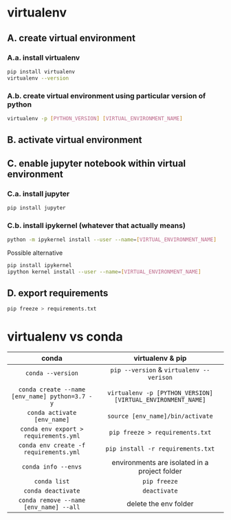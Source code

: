 # virtualenv
## A. create virtual environment
### A.a. install virtualenv
```bash
pip install virtualenv
virtualenv --version
```
### A.b. create virtual environment using particular version of python
```bash
virtualenv -p [PYTHON_VERSION] [VIRTUAL_ENVIRONMENT_NAME]
```
## B. activate virtual environment

## C. enable jupyter notebook within virtual environment
### C.a. install jupyter
```bash
pip install jupyter
```
### C.b. install ipykernel (whatever that actually means)
```bash
python -m ipykernel install --user --name=[VIRTUAL_ENVIRONMENT_NAME]
```

Possible alternative
```bash
pip install ipykernel
ipython kernel install --user --name=[VIRTUAL_ENVIRONMENT_NAME]
```

## D. export requirements
```bash
pip freeze > requirements.txt
```

# virtualenv vs conda

|conda|virtualenv & pip|
|:---:|:---:|
|```conda --version```|```pip --version``` & ```virtualenv --verison```|
|||
|```conda create --name [env_name] python=3.7 -y```|```virtualenv -p [PYTHON_VERSION] [VIRTUAL_ENVIRONMENT_NAME]```|
|```conda activate [env_name]```|```source [env_name]/bin/activate```|
|```conda env export > requirements.yml```|```pip freeze > requirements.txt```|
|```conda env create -f requirements.yml```|```pip install -r requirements.txt```|
|```conda info --envs```|environments are isolated in a project folder|
|```conda list```|```pip freeze```|
|```conda deactivate```|```deactivate```|
|```conda remove --name [env_name] --all```|delete the env folder|

